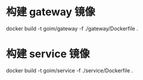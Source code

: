 # 构建 gateway 镜像
docker build -t goim/gateway -f ./gateway/Dockerfile .
# 构建 service 镜像
docker build -t goim/service -f ./service/Dockerfile .